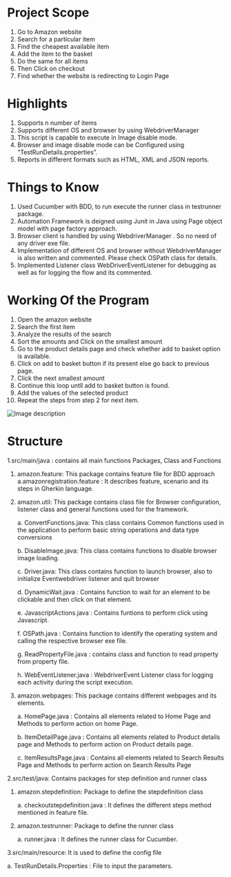 # Project Scope

1. Go to Amazon website
2.  Search for a particular item
3.  Find the cheapest available item
4.  Add the item to the basket
5.  Do the same for all items
6.  Then Click on checkout
7.  Find whether the website is redirecting to Login Page

# Highlights

1.  Supports n number of items 
2.  Supports different OS and browser by using WebdriverManager
3.  This script is capable to execute in Image disable mode.
4.  Browser and  image disable mode can be Configured using “TestRunDetails.properties”.
5.  Reports in different formats such as HTML,  XML and JSON reports.

# Things to Know

1.  Used Cucumber with BDD, to run execute the runner class in testrunner package.
2.  Automation Framework is deigned using Junit in Java using Page object model with page factory approach. 
3.  Browser client is handled by using WebdriverManager . So no need of any driver exe file.
4.  Implementation of different OS and browser without WebdriverManager is also written and commented. Please check OSPath class for details.
5. Implemented Listener class WebDriverEventListener for debugging as well as for logging the flow and its commented.

# Working Of the Program
1. Open the amazon website
2. Search the first item
3. Analyze the results of the search
4. Sort the amounts and Click on the smallest amount 
5. Go to the product details page and check whether add to basket option is available.
6. Click on add to basket button if its present else go back to previous page.
7. Click the next smallest amount 
8. Continue this loop untll add to basket button is found.
9. Add the values of the selected product 
10. Repeat the steps from step 2 for next item.

![Image description](\\src//main//resource//sampleoutput.jpg)

# Structure

1.src/main/java : contains all main functions Packages, Class and Functions

1. amazon.feature: This package contains feature file for BDD approach
   a.amazonregistration.feature : It describes feature, scenario and its steps  in Gherkin language.
   

2. amazon.util: This package contains class file for Browser configuration,  listener class and general functions used for the framework.

   a. ConvertFunctions.java: This class contains Common functions used in the application to perform basic string operations and data type conversions
   
   b. DisableImage.java: This class contains functions to disable browser image loading.
      
   c. Driver.java: This class contains function to launch browser, also to initialize Eventwebdriver listener and quit browser
   
   d. DynamicWait.java : Contains function to wait for an element to be clickable and then click on that element.
   
   e. JavascriptActions.java : Contains funtions to perform click using Javascript.
   
   f. OSPath.java : Contains function to identify the operating system and calling the respective browser exe file.
   
   g.  ReadPropertyFile.java : contains class and function to read property from property file.
   
   h. WebEventListener.java : WebdriverEvent Listener class for logging each activity during the  script execution.
  	
3. amazon.webpages: This package contains different webpages and its elements.
​	
   
   a. HomePage.java : Contains all elements related to Home Page and Methods to perform action on home Page.
   
   b. ItemDetailPage.java : Contains all elements related to Product details page and Methods to perform action on Product details page.
   
   c. ItemResultsPage.java : Contains all elements related to Search Results Page and Methods to perform action on Search Results Page 

2.src/test/java: Contains packages for step definition and runner class
    
1. amazon.stepdefinition: Package to define the stepdefinition class

   a. checkoutstepdefinition.java : It defines the different steps method mentioned in feature file.
   
2. amazon.testrunner: Package to define the runner class

   a. runner.java : It defines the runner class for Cucumber.
   
3.src/main/resource: It is used to define the config file

   a. TestRunDetails.Properties : File to input the parameters.

